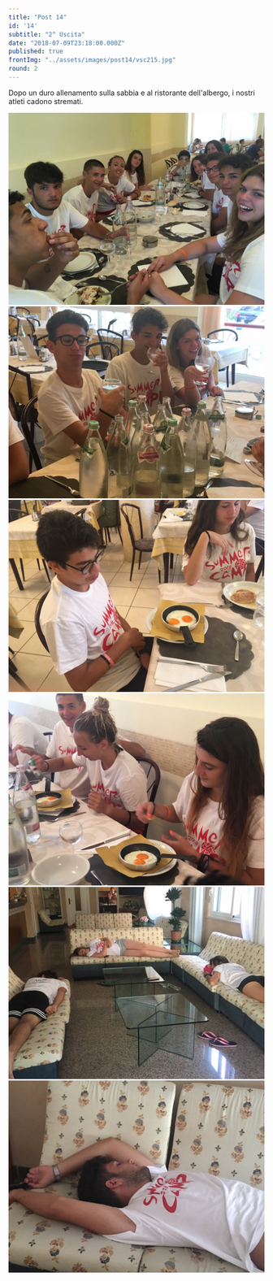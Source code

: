 ```yaml
---
title: "Post 14"
id: '14'
subtitle: "2^ Uscita"
date: "2018-07-09T23:18:00.000Z"
published: true
frontImg: "../assets/images/post14/vsc215.jpg"
round: 2
---
```


Dopo un duro allenamento sulla sabbia e al ristorante dell'albergo, i nostri atleti cadono stremati.


![](../assets/images/post14/vsc216.jpg)
![](../assets/images/post14/vsc217.jpg)
![](../assets/images/post14/vsc218.jpg)
![](../assets/images/post14/vsc219.jpg)
![](../assets/images/post14/vsc220.jpg)
![](../assets/images/post14/vsc221.jpg)
